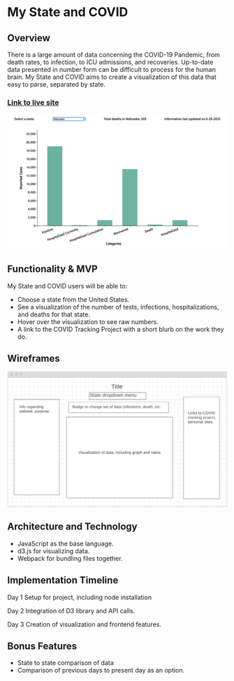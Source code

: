 # My State and COVID
## Overview
There is a large amount of data concerning the COVID-19 Pandemic, from death rates, to infection, to ICU admissions, and recoveries. Up-to-date data presented in number form can be difficult to process for the human brain. My State and COVID aims to create a visualization of this data that easy to parse, separated by state.

### [Link to live site](https://ezraschrage.com/my-state-and-covid/)

![Screenshot](https://github.com/ezraschrage/my-state-and-covid/blob/master/src/images/example.png)

## Functionality & MVP
My State and COVID users will be able to:
- Choose a state from the United States.
- See a visualization of the number of tests, infections, hospitalizations, and deaths for that state.
- Hover over the visualization to see raw numbers.
- A link to the COVID Tracking Project with a short blurb on the work they do.


## Wireframes
![Wireframe](https://github.com/ezraschrage/my-state-and-covid/blob/master/src/images/wireframe.png)

## Architecture and Technology

- JavaScript as the base language.
- d3.js for visualizing data.
- Webpack for bundling files together.

## Implementation Timeline

Day 1
Setup for project, including node installation 

Day 2
Integration of D3 library and API calls.

Day 3
Creation of visualization and frontend features.

## Bonus Features

- State to state comparison of data
- Comparison of previous days to present day as an option.
